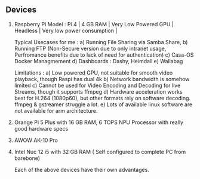 ## Devices
1) Raspberry Pi
   Model : Pi 4 | 4 GB RAM | Very Low Powered GPU | Headless | Very low power consumption | 
   
   Typical Usecases for me :
   a) Running File Sharing via Samba Share,
   b) Running FTP (Non-Secure version due to only intranet usage, Perfromance benefits due to lack of need for authentication)
   c) Casa-OS Docker Managmement
   d) Dashboards : Dashy, Heimdall
   e) Wallabag
   
   Limitations :
   a) Low powered GPU, not suitable for smooth video playback, though Raspi has dual 4k
   b) Network bandwidth is somehow limited
   c) Cannot be used for Video Encoding and Decoding for live Streams, though it supports ffmpeg
   d) Hardware acceleration works best for H.264 (1080p60), but other formats rely on software decoding.
      ffmpeg & gstreamer struggle a lot.
   e) Lots of available linux software are not available for arm architecture.
   

2) Orange Pi 5 Plus with 16 GB RAM, 6 TOPS NPU Processor with really good hardware specs
4) AWOW AK-10 Pro
5) Intel Nuc 12 i5 with 32 GB RAM ( Self configured to complete PC from barebone)

   Each of the above devices have their own advantages.
